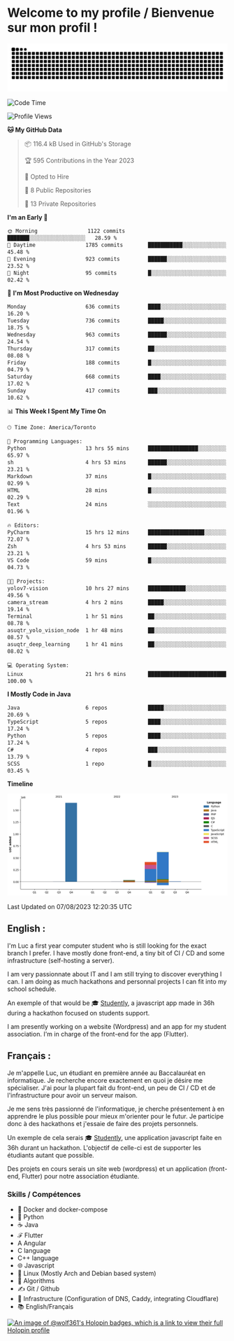 # Welcome to my profile / Bienvenue sur mon profil !

![snake gif](https://github.com/wolf-361/wolf-361/blob/output/github-contribution-grid-snake.svg)

<!--START_SECTION:waka-->
![Code Time](http://img.shields.io/badge/Code%20Time-254%20hrs%2050%20mins-blue)

![Profile Views](http://img.shields.io/badge/Profile%20Views-0-blue)

**🐱 My GitHub Data** 

> 📦 116.4 kB Used in GitHub's Storage 
 > 
> 🏆 595 Contributions in the Year 2023
 > 
> 💼 Opted to Hire
 > 
> 📜 8 Public Repositories 
 > 
> 🔑 13 Private Repositories 
 > 
**I'm an Early 🐤** 

```text
🌞 Morning                1122 commits        ███████░░░░░░░░░░░░░░░░░░   28.59 % 
🌆 Daytime                1785 commits        ███████████░░░░░░░░░░░░░░   45.48 % 
🌃 Evening                923 commits         ██████░░░░░░░░░░░░░░░░░░░   23.52 % 
🌙 Night                  95 commits          █░░░░░░░░░░░░░░░░░░░░░░░░   02.42 % 
```
📅 **I'm Most Productive on Wednesday** 

```text
Monday                   636 commits         ████░░░░░░░░░░░░░░░░░░░░░   16.20 % 
Tuesday                  736 commits         █████░░░░░░░░░░░░░░░░░░░░   18.75 % 
Wednesday                963 commits         ██████░░░░░░░░░░░░░░░░░░░   24.54 % 
Thursday                 317 commits         ██░░░░░░░░░░░░░░░░░░░░░░░   08.08 % 
Friday                   188 commits         █░░░░░░░░░░░░░░░░░░░░░░░░   04.79 % 
Saturday                 668 commits         ████░░░░░░░░░░░░░░░░░░░░░   17.02 % 
Sunday                   417 commits         ███░░░░░░░░░░░░░░░░░░░░░░   10.62 % 
```


📊 **This Week I Spent My Time On** 

```text
🕑︎ Time Zone: America/Toronto

💬 Programming Languages: 
Python                   13 hrs 55 mins      ████████████████░░░░░░░░░   65.97 % 
sh                       4 hrs 53 mins       ██████░░░░░░░░░░░░░░░░░░░   23.21 % 
Markdown                 37 mins             █░░░░░░░░░░░░░░░░░░░░░░░░   02.99 % 
HTML                     28 mins             █░░░░░░░░░░░░░░░░░░░░░░░░   02.29 % 
Text                     24 mins             ░░░░░░░░░░░░░░░░░░░░░░░░░   01.96 % 

🔥 Editors: 
PyCharm                  15 hrs 12 mins      ██████████████████░░░░░░░   72.07 % 
Zsh                      4 hrs 53 mins       ██████░░░░░░░░░░░░░░░░░░░   23.21 % 
VS Code                  59 mins             █░░░░░░░░░░░░░░░░░░░░░░░░   04.73 % 

🐱‍💻 Projects: 
yolov7-vision            10 hrs 27 mins      ████████████░░░░░░░░░░░░░   49.56 % 
camera_stream            4 hrs 2 mins        █████░░░░░░░░░░░░░░░░░░░░   19.14 % 
Terminal                 1 hr 51 mins        ██░░░░░░░░░░░░░░░░░░░░░░░   08.78 % 
asuqtr_yolo_vision_node  1 hr 48 mins        ██░░░░░░░░░░░░░░░░░░░░░░░   08.57 % 
asuqtr_deep_learning     1 hr 41 mins        ██░░░░░░░░░░░░░░░░░░░░░░░   08.02 % 

💻 Operating System: 
Linux                    21 hrs 6 mins       █████████████████████████   100.00 % 
```

**I Mostly Code in Java** 

```text
Java                     6 repos             █████░░░░░░░░░░░░░░░░░░░░   20.69 % 
TypeScript               5 repos             ████░░░░░░░░░░░░░░░░░░░░░   17.24 % 
Python                   5 repos             ████░░░░░░░░░░░░░░░░░░░░░   17.24 % 
C#                       4 repos             ███░░░░░░░░░░░░░░░░░░░░░░   13.79 % 
SCSS                     1 repo              █░░░░░░░░░░░░░░░░░░░░░░░░   03.45 % 
```



**Timeline**

![Lines of Code chart](https://raw.githubusercontent.com/wolf-361/wolf-361/main/assets/bar_graph.png)


 Last Updated on 07/08/2023 12:20:35 UTC
<!--END_SECTION:waka-->

## English : 

I'm Luc a first year computer student who is still looking for the exact branch I prefer. I have mostly done front-end, a tiny bit of CI / CD and some infrastructure (self-hosting a server).

I am very passionnate about IT and I am still trying to discover everything I can. I am doing as much hackathons and personnal projects I can fit into my school schedule.

An exemple of that would be 🎓 [Studently](https://github.com/wolf-361/Studently-CodeJam12), a javascript app made in 36h during a hackathon focused on students support.

I am presently working on a website (Wordpress) and an app for my student association. I'm in charge of the front-end for the app (Flutter).

## Français :

Je m'appelle Luc, un étudiant en première année au Baccalauréat en informatique. Je recherche encore exactement en quoi je désire me spécialiser. J'ai pour la plupart fait du front-end, un peu de CI / CD et de l'infrastructure pour avoir un serveur maison.

Je me sens très passionné de l'informatique, je cherche présentement à en apprendre le plus possible pour mieux m'orienter pour le futur. Je participe donc à des hackathons et j'essaie de faire des projets personnels.

Un exemple de cela serais 🎓 [Studently](https://github.com/wolf-361/Studently-CodeJam12), une application javascript faite en 36h durant un hackathon. L'objectif de celle-ci est de supporter les étudiants autant que possible.

Des projets en cours serais un site web (wordpress) et un application (front-end, Flutter) pour notre association étudiante.

###  Skills / Compétences

* 🐋 Docker and docker-compose
* 🐍 Python
* ☕ Java
* ℱ Flutter
* A Angular
* C language
* C++ language
* 🌐 Javascript
* 🐧 Linux (Mostly Arch and Debian based system)
* 🧩 Algorithms
* ✍️ Git / Github
* 📜 Infrastructure (Configuration of DNS, Caddy, integrating Cloudflare)
* 📚 English/Français

[![An image of @wolf361's Holopin badges, which is a link to view their full Holopin profile](https://holopin.me/wolf361)](https://holopin.io/@wolf361)


